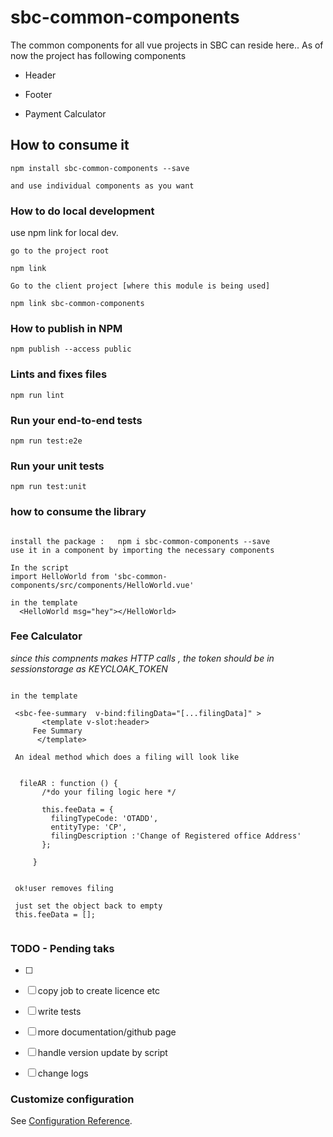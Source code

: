 # sbc-common-components

The common components for all vue projects in SBC can reside here..
As of now the project has following components

* Header

* Footer

* Payment Calculator


## How to consume it
```
npm install sbc-common-components --save

and use individual components as you want
```

### How to do local development

use npm link for local dev.
```
go to the project root 

npm link

Go to the client project [where this module is being used]

npm link sbc-common-components
```




### How to publish in NPM
```
npm publish --access public

```

### Lints and fixes files
```
npm run lint
```

### Run your end-to-end tests
```
npm run test:e2e
```

### Run your unit tests
```
npm run test:unit
```


### how to consume the library

```

install the package :   npm i sbc-common-components --save
use it in a component by importing the necessary components

In the script
import HelloWorld from 'sbc-common-components/src/components/HelloWorld.vue'

in the template
  <HelloWorld msg="hey"></HelloWorld>
```
### Fee Calculator

*since this compnents makes HTTP calls , the token should be in sessionstorage as KEYCLOAK_TOKEN*
```

in the template

 <sbc-fee-summary  v-bind:filingData="[...filingData]" >
       <template v-slot:header>
     Fee Summary
      </template>
      
 An ideal method which does a filing will look like
 
  
  fileAR : function () {
       /*do your filing logic here */
 
       this.feeData = {
 		 filingTypeCode: 'OTADD',
         entityType: 'CP',
         filingDescription :'Change of Registered office Address'
       };
       
     }
 
 
 ok!user removes filing
 
 just set the object back to empty
 this.feeData = [];
      
```

### TODO - Pending taks

- [ ] 
- [ ] copy job to create licence etc
- [ ] write tests
- [ ] more documentation/github page
- [ ] handle version update by script
- [ ] change logs


### Customize configuration
See [Configuration Reference](https://cli.vuejs.org/config/).

